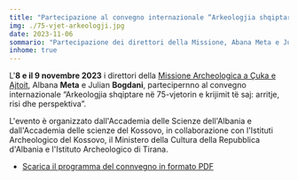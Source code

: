 ```yaml
---
title: "Partecipazione al convegno internazionale “Arkeologjia shqiptare në 75-vjetorin e krijimit të saj: arritje, risi dhe perspektiva”"
img: ./75-vjet-arkeologji.jpg
date: 2023-11-06
sommario: "Partecipazione dei direttori della Missione, Abana Meta e Julian Bogdani al convegno internazionale “Arkeologjia shqiptare në 75-vjetorin e krijimit të saj: arritje, risi dhe perspektiva”"
inhome: true
---
```



L'**8 e il 9 novembre 2023** i direttori della [Missione Archeologica a Çuka e Ajtoit](../../ricerca/missione-archeologica-sapienza-a-cuka-e-ajtoit-albania/), Albana **Meta** e Julian **Bogdani**, partecipernno al convegno internazionale “Arkeologjia shqiptare në 75-vjetorin e krijimit të saj: arritje, risi dhe perspektiva”.

L'evento è organizzato dall'Accademia delle Scienze dell'Albania e dall'Accademia delle scienze del Kossovo, in collaborazione con l'Istituti Archeologico del Kossovo, il Ministero della Cultura della Repubblica d'Albania e l'Istituto Archeologico di Tirana.


- [Scarica il programma del connvegno in formato PDF](./Program-75-vjetori-i-Arkeologjise.pdf)
